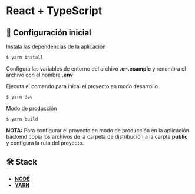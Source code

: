 # React + TypeScript


## 🚀 Configuración inicial

Instala las dependencías de la aplicación
```bash
$ yarn install
```

Configura las variables de entorno del archivo __.en.example__ y renombra el archivo con el nombre __.env__

Ejecuta el comando para inical el proyecto en modo desarrollo 
```bash
$ yarn dev
```
Modo de producción
```bash
$ yarn build
```
__NOTA:__ Para configurar el proyecto en modo de producción en la aplicación backend copia los archivos de la carpeta de distribución a la carpta __public__ y configura la ruta del proyecto.

## 🛠️ Stack
- [**NODE**](https://nodejs.org/en)
- [**YARN**](https://classic.yarnpkg.com/lang/en/docs/install/#debian-stable)
